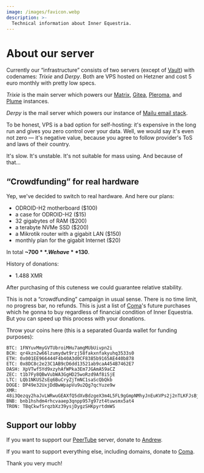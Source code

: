 ```yaml
---
image: /images/favicon.webp
description: >-
  Technical information about Inner Equestria.
---
```


# About our server

Currently our “infrastructure” consists of two servers (except of [Vault](/how/peertube.md))
with codenames: *Trixie* and *Derpy*. Both are VPS hosted on Hetzner and cost 5
euro monthly with pretty low specs.

*Trixie* is the main server which powers our [Matrix](/how/matrix.md), [Gitea](/how/gitea.md),
[Pleroma](/how/pleroma.md), and [Plume](/how/plume.md) instances.

*Derpy* is the mail server which powers our instance of [Mailu email stack](/how/email.md).

To be honest, VPS is a bad option for self-hosting: it's expensive in the long run
and gives you zero control over your data. Well, we would say it's even not zero
— it's negative value, because you agree to follow provider's ToS and laws of
their country.

It's slow. It's unstable. It's not suitable for mass using. And because of that…

## “Crowdfunding” for real hardware

Yep, we've decided to switch to real hardware. And here our plans:

- ODROID-H2 motherboard ($100)
- a case for ODROID-H2 ($15)
- 32 gigabytes of RAM ($200)
- a terabyte NVMe SSD ($200)
- a Mikrotik router with a gigabit LAN ($150)
- monthly plan for the gigabit Internet ($20)

In total **~$700**. We have **$130**.

History of donations:

- 1.488 XMR

After purchasing of this cuteness we could guarantee relative stability.

This is not a “crowdfunding” campaign in usual sense. There is no time limit, no
progress bar, no refunds. This is just a list of [Coma](/who/commagray.md)'s
future purchases which he gonna to buy regardless of financial condition of
Inner Equestria. But you can speed up this process with your donations.

Throw your coins here (this is a separated Guarda wallet for funding purposes):

```
BTC: 1FNYuvMmyGVTUbroiMHu7amgMUbUivpn2i
BCH: qr4kzn2w66lzumydwt9rzj58fakxnfakyuhq3533s0
ETH: 0x001EE966444F4b40A3d0CF8385b9165AE440b878
ETC: 0x8DC8c2e23C1AB9cD6dd13521ab9caA454B7462E7
DASH: XpVTwf5Yd9xzyhAfWPka3Em7JGAmA59aCZ
ZEC: t1b7Fy8QBwVubWA3GgHD25woRzd9Af8iSjE
LTC: LQb1NKUSZsEq6BuCryZjTmNC1saScQbQkb
DOGE: DP49e32UxjDdBwWpapVu9u2Qg7qcYuze9w
XMR: 48i3Qezqy2haJvLWRwuGEAXfQ5dXvBdzgeX3m4L5FL9gGmpNMhyJnEuKVPs2j2nTLKFJsBjud79dr3sRjA9YPe3oBsp24wS
BNB: bnb1hshdm4rhcvaaep3qnpp957g97zt4tuwsmx5at4
TRON: TBqCkwfSrqzbXz39ysjDygzSHKpyrtdmWS
```

## Support our lobby

If you want to support our [PeerTube](/how/peertube.md) server, donate to [Andrew](https://amorgan.xyz).

If you want to support everything else, including domains, donate to [Coma](/who/commagray.md).

Thank you very much!
